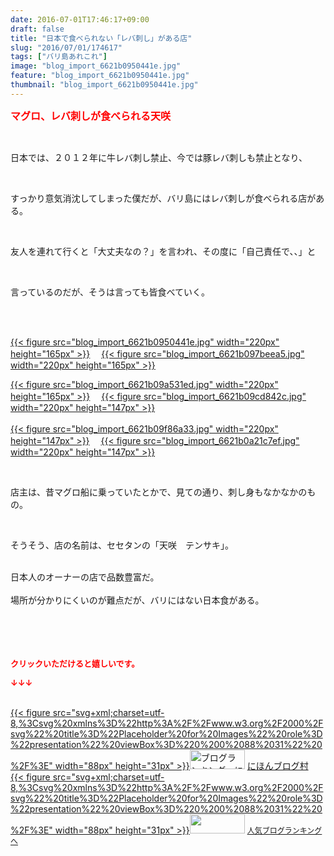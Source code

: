 ```yaml
---
date: 2016-07-01T17:46:17+09:00
draft: false
title: "日本で食べられない「レバ刺し」がある店"
slug: "2016/07/01/174617"
tags: ["バリ島あれこれ"]
image: "blog_import_6621b0950441e.jpg"
feature: "blog_import_6621b0950441e.jpg"
thumbnail: "blog_import_6621b0950441e.jpg"
---
```

<p><font color="#ff0000" size="3"><strong>マグロ、レバ刺しが食べられる天咲</strong></font></p><br/><p>日本では、２０１２年に牛レバ刺し禁止、今では豚レバ刺しも禁止となり、</p><br/><p>すっかり意気消沈してしまった僕だが、バリ島にはレバ刺しが食べられる店がある。</p><br/><p>友人を連れて行くと「大丈夫なの？」を言われ、その度に「自己責任で、、」と</p><br/><p>言っているのだが、そうは言っても皆食べていく。</p><br/><p><br/><a href="blog_import_6621b09663774.jpg">{{< figure src="blog_import_6621b0950441e.jpg" width="220px" height="165px" >}}</a> 　<a href="blog_import_6621b09907d89.jpg">{{< figure src="blog_import_6621b097beea5.jpg" width="220px" height="165px" >}}</a> <br/></p><p><a href="blog_import_6621b09b9bbfb.jpg">{{< figure src="blog_import_6621b09a531ed.jpg" width="220px" height="165px" >}}</a> 　<a href="blog_import_6621b09e1f9fd.jpg">{{< figure src="blog_import_6621b09cd842c.jpg" width="220px" height="147px" >}}</a> <br/><br/><a href="blog_import_6621b0a0d2d76.jpg">{{< figure src="blog_import_6621b09f86a33.jpg" width="220px" height="147px" >}}</a> 　<a href="blog_import_6621b0a353d07.jpg">{{< figure src="blog_import_6621b0a21c7ef.jpg" width="220px" height="147px" >}}</a> <br/></p><br/><p>店主は、昔マグロ船に乗っていたとかで、見ての通り、刺し身もなかなかのもの。</p><br/><p>そうそう、店の名前は、セセタンの「天咲　テンサキ」。</p><br/><div class="gmail_quote">日本人のオーナーの店で品数豊富だ。</div><div class="gmail_quote"><br/></div><div class="gmail_quote">場所が分かりにくいのが難点だが、バリにはない日本食がある。</div><div class="gmail_quote"><br/></div><div class="gmail_quote"><br/></div><br/><br/><p><font color="#ff0000" size="2"><strong>クリックいただけると嬉しいです。<br/></strong></font></p><p><font color="#ff0000" size="2"><strong>↓↓↓</strong></font></p><p><br/><a href="http://www.blogmura.com/ranking.html" target="_blank">{{< figure src="svg+xml;charset=utf-8,%3Csvg%20xmlns%3D%22http%3A%2F%2Fwww.w3.org%2F2000%2Fsvg%22%20title%3D%22Placeholder%20for%20Images%22%20role%3D%22presentation%22%20viewBox%3D%220%200%2088%2031%22%20%2F%3E" width="88px" height="31px" >}}<noscript><img border="0" alt="ブログランキング・にほんブログ村へ" src="https://img-proxy.blog-video.jp/images?url=http%3A%2F%2Fwww.blogmura.com%2Fimg%2Fwww88_31.gif" width="88" height="31"></noscript></a> <a href="http://www.blogmura.com/ranking.html" target="_blank">にほんブログ村</a> <br/><a title="人気ブログランキングへ" href="link.php?1804582">{{< figure src="svg+xml;charset=utf-8,%3Csvg%20xmlns%3D%22http%3A%2F%2Fwww.w3.org%2F2000%2Fsvg%22%20title%3D%22Placeholder%20for%20Images%22%20role%3D%22presentation%22%20viewBox%3D%220%200%2088%2031%22%20%2F%3E" width="88px" height="31px" >}}<noscript><img border="0" src="https://blog.with2.net/img/banner/banner_22.gif" width="88" height="31"></noscript></a> <a style="FONT-SIZE: 12px" href="link.php?1804582">人気ブログランキングへ</a> </p>

